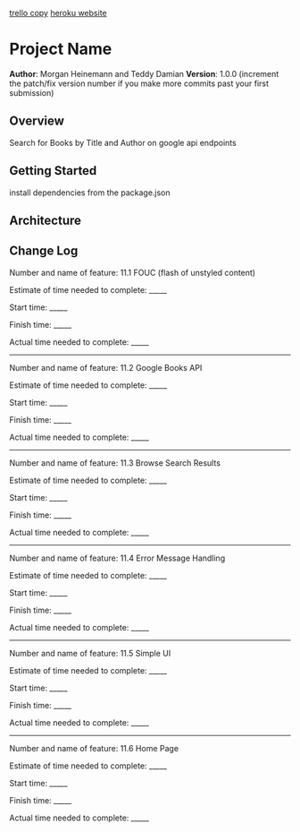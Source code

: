 [trello copy](
  https://trello.com/b/ajoyuL4k/book-app-morgan-h
)
[heroku website](
  https://mh-td-booklist.herokuapp.com/
)

# Project Name

**Author**: Morgan Heinemann and Teddy Damian
**Version**: 1.0.0 (increment the patch/fix version number if you make more commits past your first submission)

## Overview
Search for Books by Title and Author on google api endpoints

## Getting Started
install dependencies from the package.json

## Architecture
<!-- Provide a detailed description of the application design. What technologies (languages, libraries, etc) you're using, and any other relevant design information. -->

## Change Log
<!-- Use this area to document the iterative changes made to your application as each feature is successfully implemented. Use time stamps. Here's an examples:

01-01-2001 4:59pm - Application now has a fully-functional express server, with GET and POST routes for the book resource.

## Credits and Collaborations
<!-- Give credit (and a link) to other people or resources that helped you build this application. -->

Number and name of feature: 11.1 FOUC (flash of unstyled content)

Estimate of time needed to complete: _____

Start time: _____

Finish time: _____

Actual time needed to complete: _____

****************

Number and name of feature: 11.2 Google Books API

Estimate of time needed to complete: _____

Start time: _____

Finish time: _____

Actual time needed to complete: _____

**********

Number and name of feature: 11.3 Browse Search Results

Estimate of time needed to complete: _____

Start time: _____

Finish time: _____

Actual time needed to complete: _____

***************

Number and name of feature: 11.4 Error Message Handling

Estimate of time needed to complete: _____

Start time: _____

Finish time: _____

Actual time needed to complete: _____

*****************

Number and name of feature: 11.5 Simple UI

Estimate of time needed to complete: _____

Start time: _____

Finish time: _____

Actual time needed to complete: _____

***************

Number and name of feature: 11.6 Home Page

Estimate of time needed to complete: _____

Start time: _____

Finish time: _____

Actual time needed to complete: _____